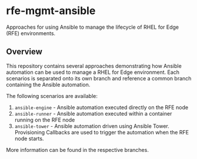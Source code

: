 # rfe-mgmt-ansible

Approaches for using Ansible to manage the lifecycle of RHEL for Edge (RFE) environments.

## Overview

This repository contains several approaches demonstrating how Ansible automation can be used to manage a RHEL for Edge environment. Each scenarios is separated onto its own branch and reference a common branch containing the Ansible automation. 

The following scenarios are available:

1. `ansible-engine` - Ansible automation executed directly on the RFE node
2. `ansible-runner` - Ansible automation executed within a container running on the RFE node
3. `ansible-tower` - Ansible automation driven using Ansible Tower. Provisioning Callbacks are used to trigger the automation when the RFE node starts.

More information can be found in the respective branches.

